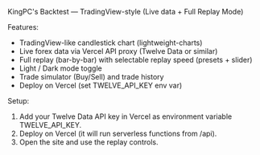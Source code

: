 KingPC's Backtest — TradingView-style (Live data + Full Replay Mode)

Features:
- TradingView-like candlestick chart (lightweight-charts)
- Live forex data via Vercel API proxy (Twelve Data or similar)
- Full replay (bar-by-bar) with selectable replay speed (presets + slider)
- Light / Dark mode toggle
- Trade simulator (Buy/Sell) and trade history
- Deploy on Vercel (set TWELVE_API_KEY env var)

Setup:
1. Add your Twelve Data API key in Vercel as environment variable TWELVE_API_KEY.
2. Deploy on Vercel (it will run serverless functions from /api).
3. Open the site and use the replay controls.
